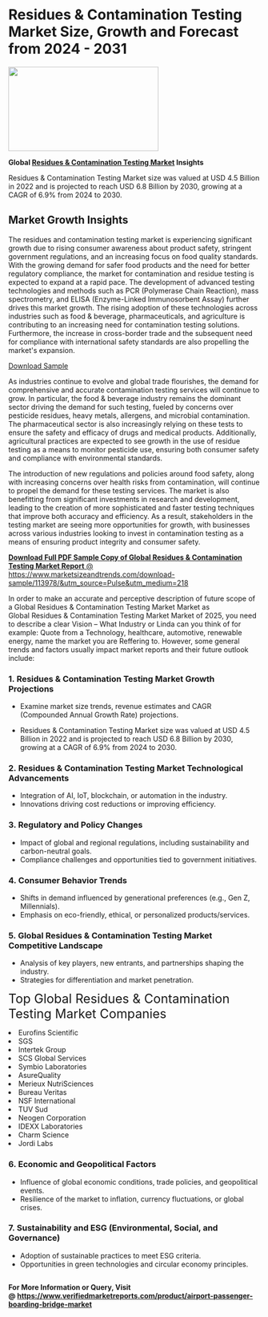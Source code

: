 <H1>Residues & Contamination Testing Market Size, Growth and Forecast from 2024 - 2031</H1><img class="aligncenter size-medium wp-image-584254" src="https://thirdeyenews.in/wp-content/uploads/2024/09/Global-Market-Research-300x168.jpeg" alt="" width="300" height="168" /><p><strong>Global&nbsp;<a href="https://www.marketsizeandtrends.com/download-sample/113978/&amp;utm_source=Pulse&amp;utm_medium=218">Residues & Contamination Testing Market</a> Insights</strong></p><p>Residues & Contamination Testing Market size was valued at USD 4.5 Billion in 2022 and is projected to reach USD 6.8 Billion by 2030, growing at a CAGR of 6.9% from 2024 to 2030.</p><p><h2>Market Growth Insights</h2> <p>The residues and contamination testing market is experiencing significant growth due to rising consumer awareness about product safety, stringent government regulations, and an increasing focus on food quality standards. With the growing demand for safer food products and the need for better regulatory compliance, the market for contamination and residue testing is expected to expand at a rapid pace. The development of advanced testing technologies and methods such as PCR (Polymerase Chain Reaction), mass spectrometry, and ELISA (Enzyme-Linked Immunosorbent Assay) further drives this market growth. The rising adoption of these technologies across industries such as food & beverage, pharmaceuticals, and agriculture is contributing to an increasing need for contamination testing solutions. Furthermore, the increase in cross-border trade and the subsequent need for compliance with international safety standards are also propelling the market's expansion.</p> <p><a href="#">Download Sample</a></p> <p>As industries continue to evolve and global trade flourishes, the demand for comprehensive and accurate contamination testing services will continue to grow. In particular, the food & beverage industry remains the dominant sector driving the demand for such testing, fueled by concerns over pesticide residues, heavy metals, allergens, and microbial contamination. The pharmaceutical sector is also increasingly relying on these tests to ensure the safety and efficacy of drugs and medical products. Additionally, agricultural practices are expected to see growth in the use of residue testing as a means to monitor pesticide use, ensuring both consumer safety and compliance with environmental standards.</p> <p>The introduction of new regulations and policies around food safety, along with increasing concerns over health risks from contamination, will continue to propel the demand for these testing services. The market is also benefitting from significant investments in research and development, leading to the creation of more sophisticated and faster testing techniques that improve both accuracy and efficiency. As a result, stakeholders in the testing market are seeing more opportunities for growth, with businesses across various industries looking to invest in contamination testing as a means of ensuring product integrity and consumer safety.</p> <p><a href="#"></p><p><span class=""><strong>Download Full PDF Sample Copy of Global Residues & Contamination Testing Market Report</strong> @ <a href="https://www.marketsizeandtrends.com/download-sample/113978/&amp;utm_source=Pulse&amp;utm_medium=218" target="_blank">https://www.marketsizeandtrends.com/download-sample/113978/&amp;utm_source=Pulse&amp;utm_medium=218</a></span></p><p>In order to make an accurate and perceptive description of future scope of a Global&nbsp;Residues & Contamination Testing Market Market as Global&nbsp;Residues & Contamination Testing Market Market of 2025, you need to describe a clear Vision &ndash; What Industry or Linda can you think of for example: Quote from a Technology, healthcare, automotive, renewable energy, name the market you are Reffering to. However, some general trends and factors usually impact market reports and their future outlook include:</p><h3>1.&nbsp;<strong>Residues & Contamination Testing Market Growth Projections</strong></h3><ul><li>Examine market size trends, revenue estimates and CAGR (Compounded Annual Growth Rate) projections.</li><li><p>Residues & Contamination Testing Market size was valued at USD 4.5 Billion in 2022 and is projected to reach USD 6.8 Billion by 2030, growing at a CAGR of 6.9% from 2024 to 2030.</p></li></ul><h3>2.&nbsp;<strong>Residues & Contamination Testing Market Technological Advancements</strong></h3><ul><li>Integration of AI, IoT, blockchain, or automation in the industry.</li><li>Innovations driving cost reductions or improving efficiency.</li></ul><h3>3.&nbsp;<strong>Regulatory and Policy Changes</strong></h3><ul><li>Impact of global and regional regulations, including sustainability and carbon-neutral goals.</li><li>Compliance challenges and opportunities tied to government initiatives.</li></ul><h3>4.&nbsp;<strong>Consumer Behavior Trends</strong></h3><ul><li>Shifts in demand influenced by generational preferences (e.g., Gen Z, Millennials).</li><li>Emphasis on eco-friendly, ethical, or personalized products/services.</li></ul><h3>5.&nbsp;<strong>Global Residues & Contamination Testing Market Competitive Landscape</strong></h3><ul><li>Analysis of key players, new entrants, and partnerships shaping the industry.</li><li>Strategies for differentiation and market penetration.</li></ul><p data-pm-slice="1 1 []"><span style="color: inherit; font-family: inherit; font-size: 25px;">Top Global Residues & Contamination Testing Market Companies</span></p><div class="" data-test-id=""><p><li>Eurofins Scientific</li><li> SGS</li><li> Intertek Group</li><li> SCS Global Services</li><li> Symbio Laboratories</li><li> AsureQuality</li><li> Merieux NutriSciences</li><li> Bureau Veritas</li><li> NSF International</li><li> TUV Sud</li><li> Neogen Corporation</li><li> IDEXX Laboratories</li><li> Charm Science</li><li> Jordi Labs</li></p></div><h3>6.&nbsp;<strong>Economic and Geopolitical Factors</strong></h3><ul><li>Influence of global economic conditions, trade policies, and geopolitical events.</li><li>Resilience of the market to inflation, currency fluctuations, or global crises.</li></ul><h3>7.&nbsp;<strong>Sustainability and ESG (Environmental, Social, and Governance)</strong></h3><ul><li>Adoption of sustainable practices to meet ESG criteria.</li><li>Opportunities in green technologies and circular economy principles.</li></ul><h2><strong style="font-size: 14px;">For More Information or Query, Visit @&nbsp;</strong><a style="background-color: #ffffff; font-size: 14px;" href="https://www.marketsizeandtrends.com/report/residues-contamination-testing-market/" target="_blank">https://www.verifiedmarketreports.com/product/airport-passenger-boarding-bridge-market</a></h2>
